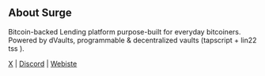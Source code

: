 <!--
<picture>
  <source media="(prefers-color-scheme: dark)" srcset="https://github.com/surgebuild/.github/assets/13044958/61e09a42-4a53-46b0-8571-56ba80c3bb8f">
  <source media="(prefers-color-scheme: light)" srcset="https://github.com/surgebuild/.github/assets/13044958/120d9872-f251-480c-a200-adb39055ab83">
  <img alt="Surge Build" src="https://github.com/surgebuild/.github/assets/13044958/120d9872-f251-480c-a200-adb39055ab83" width="350">
</picture>
-->

## About Surge

Bitcoin-backed Lending platform purpose-built for everyday bitcoiners. Powered by dVaults, programmable & decentralized vaults (tapscript + lin22 tss ). 

[X](https://x.com/surgebuild) | [Discord](https://discord.gg/surgebuild) | [Webiste](https://surge.build)
